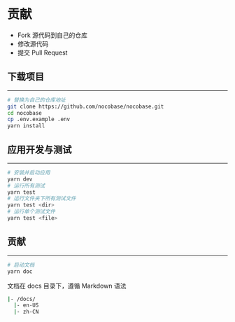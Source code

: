 # 贡献

- Fork 源代码到自己的仓库
- 修改源代码
- 提交 Pull Request

## 下载项目

---

```bash
# 替换为自己的仓库地址
git clone https://github.com/nocobase/nocobase.git
cd nocobase
cp .env.example .env
yarn install
```

## 应用开发与测试

---

```bash
# 安装并启动应用
yarn dev
# 运行所有测试
yarn test
# 运行文件夹下所有测试文件
yarn test <dir>
# 运行单个测试文件
yarn test <file>
```

## 贡献

---

```bash
# 启动文档
yarn doc
```

文档在 docs 目录下，遵循 Markdown 语法

```bash
|- /docs/
  |- en-US
  |- zh-CN
```
